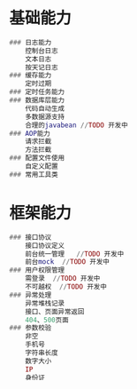 # 基础能力
``` lua
### 日志能力
    控制台日志
    文本日志
    按天记日志
### 缓存能力
    定时过期
### 定时任务能力
### 数据库层能力
    代码自动生成
    多数据源支持
    合理的javabean //TODO 开发中
### AOP能力
    请求拦截 
    方法拦截 
### 配置文件使用
    自定义配置
### 常用工具类
```

# 框架能力
``` lua
### 接口协议
    接口协议定义
    前台统一管理   //TODO 开发中
    前台mock  //TODO 开发中
### 用户权限管理
    需登录  //TODO 开发中
    不可越权  //TODO 开发中
### 异常处理
    异常堆栈记录
    接口、页面异常返回
    404、500页面
### 参数校验
    非空
    手机号
    字符串长度
    数字大小
    IP
    身份证
    分页大小
### 日志管理
    页面、接口请求日志记录
    数据库慢查询日志
    用户登录时间、IP记录 //TODO 开发中
### 项目管理
    本地jar包引入
    项目打包发布
    热更新
    webjars使用 //TODO 开发中
### 页面缓存
    版本管理 //TODO 开发中
### 页面模板
    复用 //TODO 开发中
    for if //TODO 开发中
    传值  //TODO 开发中
```

# 业务能力
``` lua
### 基础功能 //TODO 开发中
    登录
    注销
### 公告管理 //TODO 开发中
### 用户管理 //TODO 开发中
    状态管理
    角色管理
    部门管理
### 角色管理 //TODO 开发中
    权限管理
### 数据字典管理 //TODO 开发中
    部门管理
### 日志管理 //TODO 开发中
    用户行为日志记录
    用户行为日志检索
### 监控 //TODO 开发中
    服务器状态
    组件状态
```
    
# 实现
### 项目结构
``` lua
    web-admin
    ├── assembly -- 打包脚本
    ├── java -- 代码
    ├    ├── config -- 配置
    ├    ├── controller -- 控制层
    ├    ├── dao -- 数据库访问层
    ├    ├── dto -- 传输对象
    ├    ├── filter -- 拦截器
    ├    ├── frame -- 框架代码
    ├    ├── model -- 领域模型
    ├    ├── service -- 服务层
    ├    ├── task -- 任务
    ├    ├── Application.java -- 启动入口
    ├── lib -- 本地jar包
    ├── resource -- 资源
    ├    ├── mapper -- 数据库脚本
    ├    ├── public -- 静态资源
    ├    ├── template -- 模板资源
    ├    ├── application.properties -- 配置文件
    ├    ├── ehcache.xml -- 缓存配置
    ├    ├── generator_db1.xml -- 自动生成dao代码配置文件，数据源1
    ├    ├── generator_db2.xml -- 自动生成dao代码配置文件，数据源2
    ├    ├── logback.xml -- 日志配置
```
### 技术选型
    spring-boot
    logback
    ehcache
    thymeleaf
    shiro
    mybatis
    mybatis-generator
    pagehelper
    fastjson
    
    jenkins
    maven
    svn

    layui
    jquery
    jquery-lazyload
    jquery-confirm
    augment
    placeholders
    echarts
    fullscreen
    animate.css
    uaparser 
    waves
    ztree
    font-awesome
    throttle.js